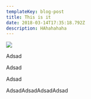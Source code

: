 ```yaml
---
templateKey: blog-post
title: This is it
date: 2018-03-14T17:35:18.792Z
description: HAhahahaha
---
```

![](/img/chemex.jpg)

Adsad

Adsad

Adsad

AdsadAdsadAdsadAdsad
